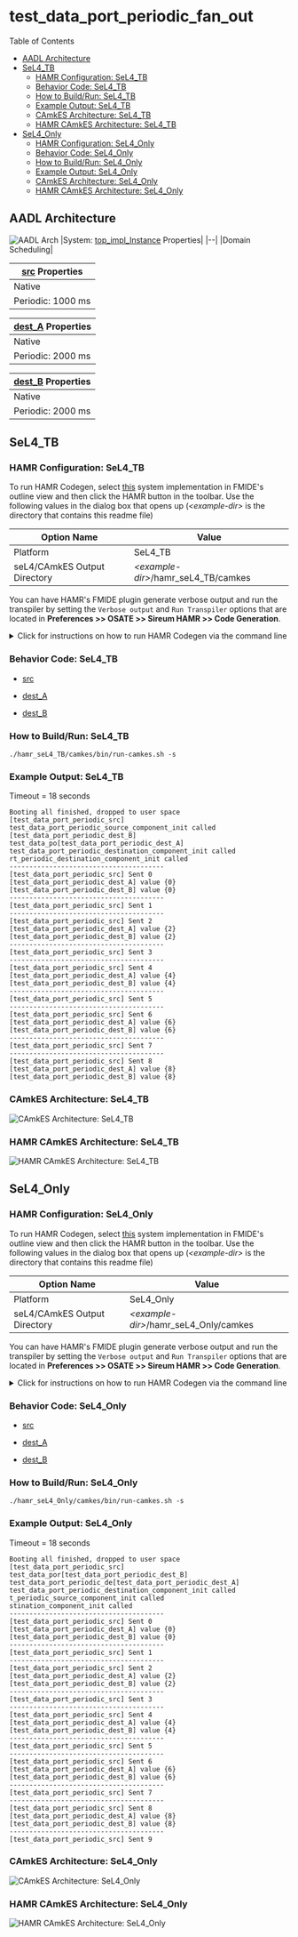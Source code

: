 # test_data_port_periodic_fan_out

 Table of Contents
<!--table-of-contents_start-->
  * [AADL Architecture](#aadl-architecture)
  * [SeL4_TB](#sel4_tb)
    * [HAMR Configuration: SeL4_TB](#hamr-configuration-sel4_tb)
    * [Behavior Code: SeL4_TB](#behavior-code-sel4_tb)
    * [How to Build/Run: SeL4_TB](#how-to-buildrun-sel4_tb)
    * [Example Output: SeL4_TB](#example-output-sel4_tb)
    * [CAmkES Architecture: SeL4_TB](#camkes-architecture-sel4_tb)
    * [HAMR CAmkES Architecture: SeL4_TB](#hamr-camkes-architecture-sel4_tb)
  * [SeL4_Only](#sel4_only)
    * [HAMR Configuration: SeL4_Only](#hamr-configuration-sel4_only)
    * [Behavior Code: SeL4_Only](#behavior-code-sel4_only)
    * [How to Build/Run: SeL4_Only](#how-to-buildrun-sel4_only)
    * [Example Output: SeL4_Only](#example-output-sel4_only)
    * [CAmkES Architecture: SeL4_Only](#camkes-architecture-sel4_only)
    * [HAMR CAmkES Architecture: SeL4_Only](#hamr-camkes-architecture-sel4_only)
<!--table-of-contents_end-->


## AADL Architecture
<!--aadl-architecture_start-->
![AADL Arch](aadl/diagrams/aadl-arch.png)
|System: [top_impl_Instance](aadl/test_data_port_periodic_fan_out.aadl#L56) Properties|
|--|
|Domain Scheduling|

|[src](aadl/test_data_port_periodic_fan_out.aadl#L6) Properties|
|--|
|Native|
|Periodic: 1000 ms|


|[dest_A](aadl/test_data_port_periodic_fan_out.aadl#L20) Properties|
|--|
|Native|
|Periodic: 2000 ms|


|[dest_B](aadl/test_data_port_periodic_fan_out.aadl#L20) Properties|
|--|
|Native|
|Periodic: 2000 ms|

<!--aadl-architecture_end-->


## SeL4_TB
<!--SeL4_TB_start--><!--SeL4_TB_end-->

### HAMR Configuration: SeL4_TB
<!--hamr-configuration-sel4_tb_start-->
To run HAMR Codegen, select [this](aadl/test_data_port_periodic_fan_out.aadl#L56) system implementation in FMIDE's outline view and then click the
HAMR button in the toolbar.  Use the following values in the dialog box that opens up (_&lt;example-dir&gt;_ is the directory that contains this readme file)

Option Name|Value |
|--|--|
Platform|SeL4_TB|
|seL4/CAmkES Output Directory|_&lt;example-dir&gt;_/hamr_seL4_TB/camkes

You can have HAMR's FMIDE plugin generate verbose output and run the transpiler by setting the ``Verbose output`` and ``Run Transpiler``
options that are located in __Preferences >> OSATE >> Sireum HAMR >> Code Generation__.



<details>

<summary>Click for instructions on how to run HAMR Codegen via the command line</summary>

The script [aadl/bin/run-hamr-SeL4_TB.sh](aadl/bin/run-hamr-SeL4_TB.sh) uses an experimental OSATE/FMIDE plugin we've developed that
allows you to run HAMR's OSATE/FMIDE plugin via the command line.  It has primarily been used/tested
when installed in OSATE (not FMIDE) and under Linux so may not work as expected in FMIDE or
under a different operating system. The script contains instructions on how to install the plugin.

```
./aadl/bin/run-hamr-SeL4_TB.sh <path-to-FMIDE-executable>
```

</details>
<!--hamr-configuration-sel4_tb_end-->


### Behavior Code: SeL4_TB
<!--behavior-code-sel4_tb_start-->
  * [src](aadl/behavior_code/components/source/src/source.c)

  * [dest_A](aadl/behavior_code/components/destination/src/destination.c)

  * [dest_B](aadl/behavior_code/components/destination/src/destination.c)
<!--behavior-code-sel4_tb_end-->


### How to Build/Run: SeL4_TB
<!--how-to-buildrun-sel4_tb_start-->
```
./hamr_seL4_TB/camkes/bin/run-camkes.sh -s
```
<!--how-to-buildrun-sel4_tb_end-->


### Example Output: SeL4_TB
<!--example-output-sel4_tb_start-->
Timeout = 18 seconds
```
Booting all finished, dropped to user space
[test_data_port_periodic_src] test_data_port_periodic_source_component_init called
[test_data_port_periodic_dest_B] test_data_po[test_data_port_periodic_dest_A] test_data_port_periodic_destination_component_init called
rt_periodic_destination_component_init called
---------------------------------------
[test_data_port_periodic_src] Sent 0
[test_data_port_periodic_dest_A] value {0}
[test_data_port_periodic_dest_B] value {0}
---------------------------------------
[test_data_port_periodic_src] Sent 1
---------------------------------------
[test_data_port_periodic_src] Sent 2
[test_data_port_periodic_dest_A] value {2}
[test_data_port_periodic_dest_B] value {2}
---------------------------------------
[test_data_port_periodic_src] Sent 3
---------------------------------------
[test_data_port_periodic_src] Sent 4
[test_data_port_periodic_dest_A] value {4}
[test_data_port_periodic_dest_B] value {4}
---------------------------------------
[test_data_port_periodic_src] Sent 5
---------------------------------------
[test_data_port_periodic_src] Sent 6
[test_data_port_periodic_dest_A] value {6}
[test_data_port_periodic_dest_B] value {6}
---------------------------------------
[test_data_port_periodic_src] Sent 7
---------------------------------------
[test_data_port_periodic_src] Sent 8
[test_data_port_periodic_dest_A] value {8}
[test_data_port_periodic_dest_B] value {8}

```
<!--example-output-sel4_tb_end-->


### CAmkES Architecture: SeL4_TB
<!--camkes-architecture-sel4_tb_start-->
![CAmkES Architecture: SeL4_TB](aadl/diagrams/CAmkES-arch-SeL4_TB.svg)
<!--camkes-architecture-sel4_tb_end-->


### HAMR CAmkES Architecture: SeL4_TB
<!--hamr-camkes-architecture-sel4_tb_start-->
![HAMR CAmkES Architecture: SeL4_TB](aadl/diagrams/CAmkES-HAMR-arch-SeL4_TB.svg)
<!--hamr-camkes-architecture-sel4_tb_end-->


## SeL4_Only
<!--SeL4_Only_start--><!--SeL4_Only_end-->

### HAMR Configuration: SeL4_Only
<!--hamr-configuration-sel4_only_start-->
To run HAMR Codegen, select [this](aadl/test_data_port_periodic_fan_out.aadl#L56) system implementation in FMIDE's outline view and then click the
HAMR button in the toolbar.  Use the following values in the dialog box that opens up (_&lt;example-dir&gt;_ is the directory that contains this readme file)

Option Name|Value |
|--|--|
Platform|SeL4_Only|
|seL4/CAmkES Output Directory|_&lt;example-dir&gt;_/hamr_seL4_Only/camkes

You can have HAMR's FMIDE plugin generate verbose output and run the transpiler by setting the ``Verbose output`` and ``Run Transpiler``
options that are located in __Preferences >> OSATE >> Sireum HAMR >> Code Generation__.



<details>

<summary>Click for instructions on how to run HAMR Codegen via the command line</summary>

The script [aadl/bin/run-hamr-SeL4_Only.sh](aadl/bin/run-hamr-SeL4_Only.sh) uses an experimental OSATE/FMIDE plugin we've developed that
allows you to run HAMR's OSATE/FMIDE plugin via the command line.  It has primarily been used/tested
when installed in OSATE (not FMIDE) and under Linux so may not work as expected in FMIDE or
under a different operating system. The script contains instructions on how to install the plugin.

```
./aadl/bin/run-hamr-SeL4_Only.sh <path-to-FMIDE-executable>
```

</details>
<!--hamr-configuration-sel4_only_end-->


### Behavior Code: SeL4_Only
<!--behavior-code-sel4_only_start-->
  * [src](aadl/behavior_code/components/source/src/source.c)

  * [dest_A](aadl/behavior_code/components/destination/src/destination.c)

  * [dest_B](aadl/behavior_code/components/destination/src/destination.c)
<!--behavior-code-sel4_only_end-->


### How to Build/Run: SeL4_Only
<!--how-to-buildrun-sel4_only_start-->
```
./hamr_seL4_Only/camkes/bin/run-camkes.sh -s
```
<!--how-to-buildrun-sel4_only_end-->


### Example Output: SeL4_Only
<!--example-output-sel4_only_start-->
Timeout = 18 seconds
```
Booting all finished, dropped to user space
[test_data_port_periodic_src] test_data_por[test_data_port_periodic_dest_B] test_data_port_periodic_de[test_data_port_periodic_dest_A] test_data_port_periodic_destination_component_init called
t_periodic_source_component_init called
stination_component_init called
---------------------------------------
[test_data_port_periodic_src] Sent 0
[test_data_port_periodic_dest_A] value {0}
[test_data_port_periodic_dest_B] value {0}
---------------------------------------
[test_data_port_periodic_src] Sent 1
---------------------------------------
[test_data_port_periodic_src] Sent 2
[test_data_port_periodic_dest_A] value {2}
[test_data_port_periodic_dest_B] value {2}
---------------------------------------
[test_data_port_periodic_src] Sent 3
---------------------------------------
[test_data_port_periodic_src] Sent 4
[test_data_port_periodic_dest_A] value {4}
[test_data_port_periodic_dest_B] value {4}
---------------------------------------
[test_data_port_periodic_src] Sent 5
---------------------------------------
[test_data_port_periodic_src] Sent 6
[test_data_port_periodic_dest_A] value {6}
[test_data_port_periodic_dest_B] value {6}
---------------------------------------
[test_data_port_periodic_src] Sent 7
---------------------------------------
[test_data_port_periodic_src] Sent 8
[test_data_port_periodic_dest_A] value {8}
[test_data_port_periodic_dest_B] value {8}
---------------------------------------
[test_data_port_periodic_src] Sent 9

```
<!--example-output-sel4_only_end-->


### CAmkES Architecture: SeL4_Only
<!--camkes-architecture-sel4_only_start-->
![CAmkES Architecture: SeL4_Only](aadl/diagrams/CAmkES-arch-SeL4_Only.svg)
<!--camkes-architecture-sel4_only_end-->


### HAMR CAmkES Architecture: SeL4_Only
<!--hamr-camkes-architecture-sel4_only_start-->
![HAMR CAmkES Architecture: SeL4_Only](aadl/diagrams/CAmkES-HAMR-arch-SeL4_Only.svg)
<!--hamr-camkes-architecture-sel4_only_end-->

